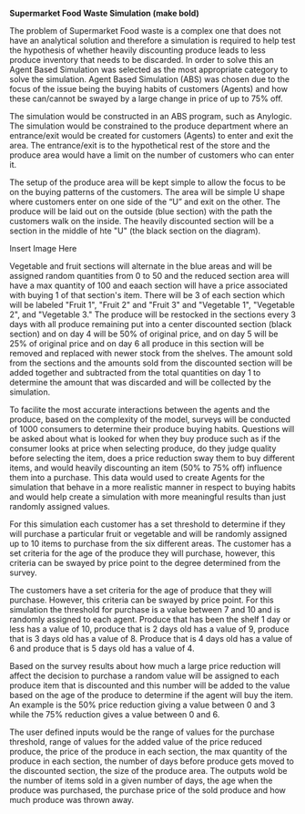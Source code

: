 
**Supermarket Food Waste Simulation (make bold)**

The problem of Supermarket Food waste is a complex one that does not have an analytical solution and therefore a simulation is required to help test the hypothesis of whether heavily discounting produce leads to less produce inventory that needs to be discarded.  In order to solve this an Agent Based Simulation was selected as the most appropriate category to solve the simulation.  Agent Based Simulation (ABS) was chosen due to the focus of the issue being the buying habits of customers (Agents) and how these can/cannot be swayed by a large change in price of up to 75% off.

The simulation would be constructed in an ABS program, such as Anylogic.  The simulation would be constrained to the produce department where an entrance/exit would be created for customers (Agents) to enter and exit the area.  The entrance/exit is to the hypothetical rest of the store and the produce area would have a limit on the number of customers who can enter it.

The setup of the produce area will be kept simple to allow the focus to be on the buying patterns of the customers.  The area will be simple U shape where customers enter on one side of the “U” and exit on the other.  The produce will be laid out on the outside (blue section) with the path the customers walk on the inside.  The heavily discounted section will be a section in the middle of hte "U" (the black section on the diagram).

Insert Image Here

Vegetable and fruit sections will alternate in the blue areas and will be assigned random quantities from 0 to 50 and the reduced section area will have a max quantity of 100 and eaach section will have a price associated with buying 1 of that section's item.  There will be 3 of each section which will be labeled "Fruit 1", "Fruit 2" and "Fruit 3" and "Vegetable 1", "Vegetable 2", and "Vegetable 3."  The produce will be restocked in the sections every 3 days with all produce remaining put into a center discounted section (black section) and on day 4 will be 50% of original price, and on day 5 will be 25% of original price and on day 6 all produce in this section will be removed and replaced with newer stock from the shelves.  The amount sold from the sections and the amounts sold from the discounted section will be added together and subtracted from the total quantities on day 1 to determine the amount that was discarded and will be collected by the simulation.  

To facilite the most accurate interactions between the agents and the produce, based on the complexity of the model, surveys will be conducted of 1000 consumers to determine their produce buying habits.  Questions will be asked about what is looked for when they buy produce such as if the consumer looks at price when selecting produce, do they judge quality before selecting the item, does a price reduction sway them to buy different items, and would heavily discounting an item (50% to 75% off) influence them into a purchase.  This data would used to create Agents for the simulation that behave in a more realistic manner in respect to buying habits and would help create a simulation with more meaningful results than just randomly assigned values.

For this simulation each customer has a set threshold to determine if they will purchase a particular fruit or vegetable and will be randomly assigned up to 10 items to purchase from the six different areas.  The customer has a set criteria for the age of the produce they will purchase, however, this criteria can be swayed by price point to the degree determined from the survey.  

The customers have a set criteria for the age of produce that they will purchase.  However, this criteria can be swayed by price point.  For this simulation the threshold for purchase is a value between 7 and 10 and is randomly assigned to each agent.  Produce that has been the shelf 1 day or less has a value of 10, produce that is 2 days old has a value of 9, produce that is 3 days old has a value of 8.  Produce that is 4 days old has a value of 6 and produce that is 5 days old has a value of 4.  

Based on the survey results about how much a large price reduction will affect the decision to purchase a random value will be assigned to each produce item that is discounted and this number will be added to the value based on the age of the produce to determine if the agent will buy the item.  An example is the 50% price reduction giving a value between 0 and 3 while the 75% reduction gives a value between 0 and 6.

The user defined inputs would be the range of values for the purchase threshold, range of values for the added value of the price reduced produce, the price of the produce in each section, the max quantity of the produce in each section, the number of days before produce gets moved to the discounted section, the size of the produce area.  The outputs wold be the number of items sold in a given number of days, the age when the produce was purchased, the purchase price of the sold produce and how much produce was thrown away.
